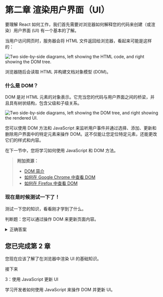 # 第二章 渲染用户界面（UI）

<!-- To understand how React works, we first need a basic understanding of how browsers interpret your code to create (or render) user interfaces (UI). -->

要理解 React 如何工作，我们首先需要对浏览器如何解释您的代码来创建（或渲染）用户界面 (UI) 有一个基本的了解。

<!-- When a user visits a web page, the server returns an HTML file to the browser that may look like this: -->

当用户访问网页时，服务器会将 HTML 文件返回给浏览器，看起来可能是这样的：

![Two side-by-side diagrams, left showing the HTML code, and right showing the DOM tree.](https://nextjs.org/_next/image?url=%2Flearn%2Flight%2Flearn-html-and-dom.png&w=3840&q=75)

<!-- The browser then reads the HTML and constructs the Document Object Model (DOM). -->

浏览器随后会读取 HTML 并构建文档对象模型 (DOM)。

<!-- ### What is the DOM? -->

### 什么是 DOM？

<!-- The DOM is an object representation of the HTML elements. It acts as a bridge between your code and the user interface, and has a tree-like structure with parent and child relationships. -->

DOM 是对 HTML 元素的对象表示。它充当您的代码与用户界面之间的桥梁，并且具有树状结构，包含父级和子级关系。

![Two side-by-side diagrams, left showing the DOM tree, and right showing the rendered UI.](https://nextjs.org/_next/image?url=%2Flearn%2Flight%2Flearn-dom-and-ui.png&w=3840&q=75)

<!-- You can use DOM methods and JavaScript, to listen to user events and [manipulate the DOM](https://developer.mozilla.org/docs/Learn/JavaScript/Client-side_web_APIs/Manipulating_documents) by selecting, adding, updating, and deleting specific elements in the user interface. DOM manipulation allows you to not only target specific elements, but also change their style and content. -->

您可以使用 DOM 方法和 JavaScript 来监听用户事件并通过选择、添加、更新和删除用户界面中的特定元素来操作 DOM。这不仅能让您定位特定元素，还能更改它们的样式和内容。

<!-- In the next section you'll learn how to use JavaScript and DOM methods. -->

在下一节中，您将学习如何使用 JavaScript 和 DOM 方法。

<!-- 
> **Additional Resources:**
> 
> - [Introduction to the DOM](https://developer.mozilla.org/docs/Web/API/Document_Object_Model/Introduction)
> - [How to view the DOM in Google Chrome](https://developer.chrome.com/docs/devtools/dom/)
> - [How to view the DOM in Firefox](https://developer.mozilla.org/docs/Tools/Debugger/How_to/Highlight_and_inspect_DOM_nodes)
-->

> **附加资源：**
>
> - [DOM 简介](https://developer.mozilla.org/docs/Web/API/Document_Object_Model/Introduction)
> - [如何在 Google Chrome 中查看 DOM](https://developer.chrome.com/docs/devtools/dom/)
> - [如何在 Firefox 中查看 DOM](https://developer.mozilla.org/docs/Tools/Debugger/How_to/Highlight_and_inspect_DOM_nodes)

<!-- ### It’s time to take a quiz! -->

### 现在是时候测试一下了！

<!-- Test your knowledge and see what you’ve just learned. -->

测试一下您的知识，看看刚才学到了什么。

<!-- 
True or False: You can update the page content by manipulating the DOM. 

A. The DOM is an object representation of the HTML elements. It acts as a bridge between your code and the user interface, and has a tree-like structure with parent and child relationships.
-->

判断题：您可以通过操作 DOM 来更新页面内容。

<details>
  <summary>正确答案</summary>
  A。DOM 是 HTML 元素的对象表示形式。它作为您的代码与用户界面之间的桥梁，具有树状结构，包含父级和子级关系。
</details>

<!-- ## You've Completed Chapter 2 -->

## 您已完成第 2 章

<!-- You should now understand the fundamentals of how UI is rendered on the browser. -->

您现在应该了解了在浏览器中渲染 UI 的基础知识。

<!-- Next Up -->

接下来

<!-- 3: Updating UI with Javascript -->

3：使用 JavaScript 更新 UI

<!-- Learn how developers use JavaScript to manipulate the DOM and update the UI. -->

学习开发者如何使用 JavaScript 来操作 DOM 并更新 UI。
